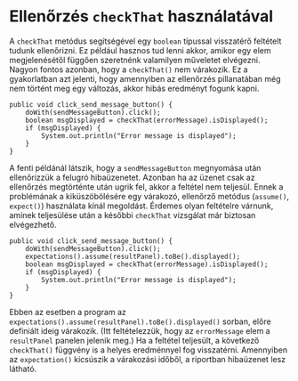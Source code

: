 # Ellenőrzés `checkThat` használatával

A `checkThat` metódus segítségével egy `boolean` típussal visszatérő feltételt tudunk ellenőrizni. Ez például hasznos tud lenni akkor, amikor egy elem megjelenésétől függően szeretnénk valamilyen műveletet elvégezni. Nagyon fontos azonban, hogy a `checkThat()` nem várakozik. Ez a gyakorlatban azt jelenti, hogy amennyiben az ellenőrzés pillanatában még nem történt meg egy változás, akkor hibás eredményt fogunk kapni.

```
public void click_send_message_button() {
    doWith(sendMessageButton).click();
    boolean msgDisplayed = checkThat(errorMessage).isDisplayed();
    if (msgDisplayed) {
        System.out.println("Error message is displayed");
    }
}
```

A fenti példánál látszik, hogy a `sendMessageButton` megnyomása után ellenőrizzük a felugró hibaüzenetet. Azonban ha az üzenet csak az ellenőrzés megtörténte után ugrik fel, akkor a feltétel nem teljesül. Ennek a problémának a kiküszöbölésére egy várakozó, ellenőrző metódus (`assume()`, `expect()`) használata kínál megoldást. Érdemes olyan feltételre várnunk, aminek teljesülése után a későbbi `checkThat` vizsgálat már biztosan elvégezhető.

```
public void click_send_message_button() {
    doWith(sendMessageButton).click();
    expectations().assume(resultPanel).toBe().displayed();
    boolean msgDisplayed = checkThat(errorMessage).isDisplayed();
    if (msgDisplayed) {
        System.out.println("Error message is displayed");
    }
}
```

Ebben az esetben a program az `expectations().assume(resultPanel).toBe().displayed()` sorban, előre definiált ideig várakozik. (Itt feltételezzük, hogy az `errorMessage` elem a `resultPanel` panelen jelenik meg.) Ha a feltétel teljesült, a következő `checkThat()` függvény is a helyes eredménnyel fog visszatérni. Amennyiben az `expectation()` kicsúszik a várakozási időből, a riportban hibaüzenet lesz látható.